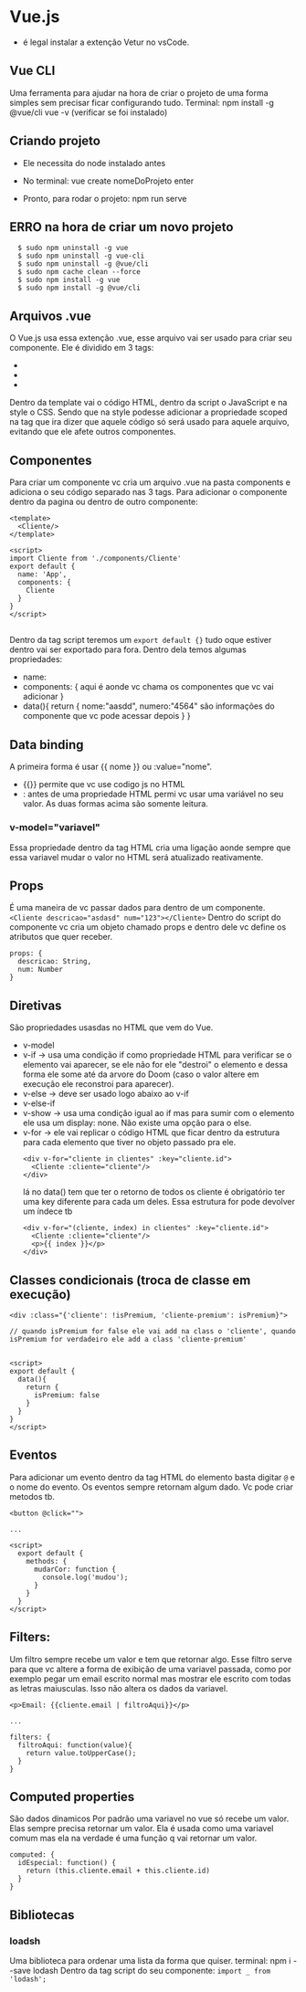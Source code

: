 # Vue.js
- é legal instalar a extenção Vetur no vsCode.

## Vue CLI
Uma ferramenta para ajudar na hora de criar o projeto de uma forma simples sem precisar ficar configurando tudo.
Terminal:
  npm install -g @vue/cli 
  vue -v (verificar se foi instalado)

## Criando projeto
- Ele necessita do node instalado antes
- No terminal: 
    vue create nomeDoProjeto
    enter

- Pronto, para rodar o projeto:
    npm run serve

## ERRO na hora de criar um novo projeto
```
  $ sudo npm uninstall -g vue
  $ sudo npm uninstall -g vue-cli
  $ sudo npm uninstall -g @vue/cli
  $ sudo npm cache clean --force
  $ sudo npm install -g vue
  $ sudo npm install -g @vue/cli
```

## Arquivos .vue
O Vue.js usa essa extenção .vue, esse arquivo vai ser usado para criar seu componente. 
Ele é dividido em 3 tags:
  - <template></template>
  - <script></script>
  - <style></style>
Dentro da template vai o código HTML, dentro da script o JavaScript e na style o CSS. Sendo que na style podesse adicionar a propriedade scoped na tag que ira dizer que aquele código só será usado para aquele arquivo, evitando que ele afete outros componentes.

## Componentes
Para criar um componente vc cria um arquivo .vue na pasta components e adiciona o seu código separado nas 3 tags.
Para adicionar o componente dentro da pagina ou dentro de outro componente: 
```
<template>
  <Cliente/>
</template>

<script>
import Cliente from './components/Cliente'
export default {
  name: 'App',
  components: {
    Cliente
  }
}
</script>
```
## <script></script>
Dentro da tag script teremos um `export default {}` tudo oque estiver dentro vai ser exportado para fora.
Dentro dela temos algumas propriedades:
  - name:
  - components: { aqui é aonde vc chama os componentes que vc vai adicionar }
  - data(){ return { nome:"aasdd", numero:"4564" são informações do componente que vc pode acessar depois } }

## Data binding
A primeira forma é usar {{ nome }} ou :value="nome".
  - {{}} permite que vc use codigo js no HTML
  - : antes de uma propriedade HTML permi vc usar uma variável no seu valor.
As duas formas acima são somente leitura.

  ### v-model="variavel"
  Essa propriedade dentro da tag HTML cria uma ligação aonde sempre que essa variavel mudar o valor no HTML será atualizado reativamente.

## Props
É uma maneira de vc passar dados para dentro de um componente.
`<Cliente descricao="asdasd" num="123"></Cliente>`
Dentro do script do componente vc cria um objeto chamado props e dentro dele vc define os atributos que quer receber.
```
props: {
  descricao: String,
  num: Number
}
```
## Diretivas
São propriedades usasdas no HTML que vem do Vue.

- v-model
- v-if -> usa uma condição if como propriedade HTML para verificar se o elemento vai aparecer, se ele não for ele "destroi" o elemento e dessa forma ele some até da arvore do Doom (caso o valor altere em execução ele reconstroi para aparecer).
- v-else -> deve ser usado logo abaixo ao v-if
- v-else-if
- v-show -> usa uma condição igual ao if mas para sumir com o elemento ele usa um display: none. Não existe uma opção para o else.
- v-for -> ele vai replicar o código HTML que ficar dentro da estrutura para cada elemento que tiver no objeto passado pra ele.
  ```
  <div v-for="cliente in clientes" :key="cliente.id">
    <Cliente :cliente="cliente"/>
  </div>
  ```   
  lá no data() tem que ter o retorno de todos os cliente é obrigatório ter uma key diferente para cada um deles.
  Essa estrutura for pode devolver um índece tb
  ```
  <div v-for="(cliente, index) in clientes" :key="cliente.id">
    <Cliente :cliente="cliente"/>
    <p>{{ index }}</p>
  </div>
  ```


## Classes condicionais (troca de classe em execução)

```
<div :class="{'cliente': !isPremium, 'cliente-premium': isPremium}">

// quando isPremium for false ele vai add na class o 'cliente', quando isPremium for verdadeiro ele add a class 'cliente-premium'


<script>
export default {
  data(){
    return {
      isPremium: false
    }
  }
}
</script>
```

## Eventos
Para adicionar um evento dentro da tag HTML do elemento basta digitar `@` e o nome do evento.
Os eventos sempre retornam algum dado.
Vc pode criar metodos tb.
  ```
  <button @click="">

  ...

  <script>
    export default {
      methods: {
        mudarCor: function {
          console.log('mudou');
        }
      }
    }
  </script>
  ```

  ## Filters:
  Um filtro sempre recebe um valor e tem que retornar algo.
  Esse filtro serve para que vc altere a forma de exibição de uma variavel passada, como por exemplo pegar um email escrito normal mas mostrar ele escrito com todas as letras maiusculas.
  Isso não altera os dados da variavel.

  ```
  <p>Email: {{cliente.email | filtroAqui}}</p>

  ...

  filters: {
    filtroAqui: function(value){
      return value.toUpperCase();
    }
  }
  ```

  ## Computed properties
  São dados dinamicos
  Por padrão uma variavel no vue só recebe um valor.
  Elas sempre precisa retornar um valor.
  Ela é usada como uma variavel comum mas ela na verdade é uma função q vai retornar um valor.


  ```
  computed: {
    idEspecial: function() {
      return (this.cliente.email + this.cliente.id)
    }
  }
  ```

  ## Bibliotecas

  ### loadsh
  Uma biblioteca para ordenar uma lista da forma que quiser. 
  terminal: npm i --save lodash
  Dentro da tag script do seu componente:
  `import _ from 'lodash';`